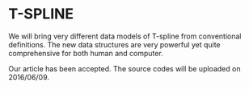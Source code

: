 # T-SPLINE
We will bring very different data models of T-spline from conventional definitions. The new data structures are very powerful yet quite comprehensive for both human and computer.

Our article has been accepted. The source codes will be uploaded on 2016/06/09.
